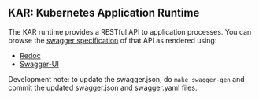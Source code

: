 <!--
# Copyright IBM Corporation 2020,2021
#
# Licensed under the Apache License, Version 2.0 (the "License");
# you may not use this file except in compliance with the License.
# You may obtain a copy of the License at
#
#     http://www.apache.org/licenses/LICENSE-2.0
#
# Unless required by applicable law or agreed to in writing, software
# distributed under the License is distributed on an "AS IS" BASIS,
# WITHOUT WARRANTIES OR CONDITIONS OF ANY KIND, either express or implied.
# See the License for the specific language governing permissions and
# limitations under the License.
-->

## KAR: Kubernetes Application Runtime

The KAR runtime provides a RESTful API to application processes.
You can browse the [swagger specification](https://pages.github.ibm.com/solsa/kar/api/swagger.json) of that API as rendered using:
* [Redoc](https://pages.github.ibm.com/solsa/kar/api/redoc/)
* [Swagger-UI](https://pages.github.ibm.com/solsa/kar/api/swagger-ui/)

Development note: to update the swagger.json, do `make swagger-gen` and commit the updated swagger.json and swagger.yaml files. 



